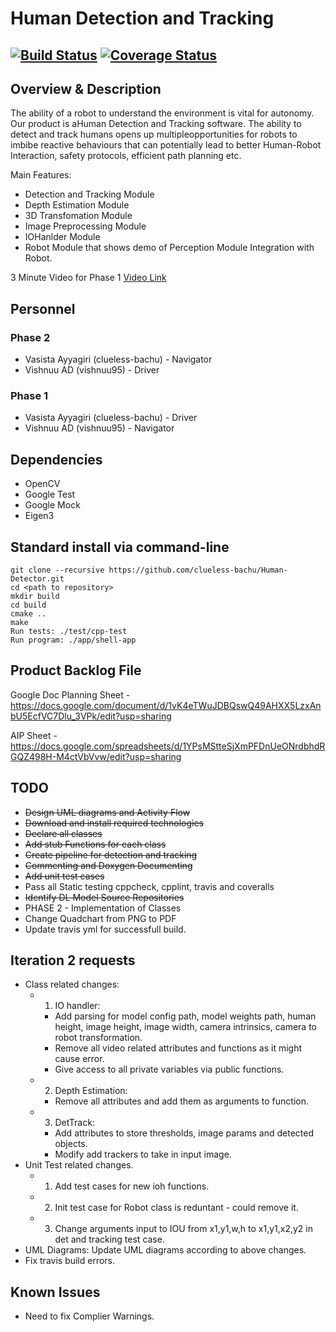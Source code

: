 # Human Detection and Tracking
[![Build Status](https://travis-ci.org/clueless-bachu/Human-Detector.svg?branch=master)](https://travis-ci.org/clueless-bachu/Human-Detector)
[![Coverage Status](https://coveralls.io/repos/github/clueless-bachu/Human-Detector/badge.svg?branch=master)](https://coveralls.io/github/clueless-bachu/Human-Detector?branch=master)
---

## Overview & Description

The  ability  of  a  robot  to  understand  the  environment  is  vital  for  autonomy.   Our  product  is  aHuman Detection and Tracking software.  The ability to detect and track humans opens up multipleopportunities for robots to imbibe reactive behaviours that can potentially lead to better Human-Robot Interaction, safety protocols, efficient path planning etc. 

Main Features:
* Detection and Tracking Module
* Depth Estimation Module
* 3D Transfomation Module
* Image Preprocessing Module
* IOHanlder Module
* Robot Module that shows demo of Perception Module Integration with Robot. 

3 Minute Video for Phase 1
[Video Link](https://www.youtube.com/watch?v=N3DkdJLmnMI&feature=youtu.be)

## Personnel 

### Phase 2
* Vasista Ayyagiri (clueless-bachu) - Navigator
* Vishnuu AD (vishnuu95) - Driver 

### Phase 1
* Vasista Ayyagiri (clueless-bachu) - Driver
* Vishnuu AD (vishnuu95) - Navigator

## Dependencies

* OpenCV
* Google Test
* Google Mock
* Eigen3

## Standard install via command-line
```
git clone --recursive https://github.com/clueless-bachu/Human-Detector.git
cd <path to repository>
mkdir build
cd build
cmake ..
make
Run tests: ./test/cpp-test
Run program: ./app/shell-app
```

## Product Backlog File

Google Doc Planning Sheet - https://docs.google.com/document/d/1vK4eTWuJDBQswQ49AHXX5LzxAnbU5EcfVC7Dlu_3VPk/edit?usp=sharing

AIP Sheet - https://docs.google.com/spreadsheets/d/1YPsMStteSjXmPFDnUeONrdbhdRGQZ498H-M4ctVbVvw/edit?usp=sharing

## TODO

* ~~Design UML diagrams and Activity Flow~~
* ~~Download and install required technologies~~
* ~~Declare all classes~~
* ~~Add stub Functions for each class~~
* ~~Create pipeline for detection and tracking~~
* ~~Commenting and Doxygen Documenting~~
* ~~Add unit test cases~~
* Pass all Static testing cppcheck, cpplint, travis and coveralls
* ~~Identify DL Model Source Repositories~~
* PHASE 2 - Implementation of Classes
* Change Quadchart from PNG to PDF
* Update travis yml for successfull build. 

## Iteration 2 requests
* Class related changes: 
  * 1) IO handler:
    * Add parsing for model config path, model weights path, human height, image height, image width, camera intrinsics, camera to robot transformation.
    * Remove all video related attributes and functions as it might cause error. 
    * Give access to all private variables via public functions.
  * 2) Depth Estimation:
    * Remove all attributes and add them as arguments to function. 
  * 3) DetTrack: 
    * Add attributes to store thresholds, image params and detected objects. 
    * Modify add trackers to take in input image. 
* Unit Test related changes.
  * 1) Add test cases for new ioh functions.
  * 2) Init test case for Robot class is reduntant - could remove it.
  * 3) Change arguments input to IOU from x1,y1,w,h to x1,y1,x2,y2 in det and tracking test case. 
* UML Diagrams: Update UML diagrams according to above changes. 
* Fix travis build errors. 

## Known Issues

* Need to fix Complier Warnings. 
